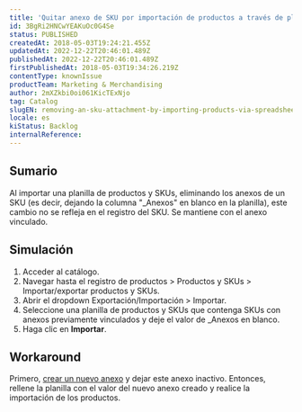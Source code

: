 ```yaml
---
title: 'Quitar anexo de SKU por importación de productos a través de planilla no surte efecto'
id: 3BgRi2HNCwYEAKuOc0G4Se
status: PUBLISHED
createdAt: 2018-05-03T19:24:21.455Z
updatedAt: 2022-12-22T20:46:01.489Z
publishedAt: 2022-12-22T20:46:01.489Z
firstPublishedAt: 2018-05-03T19:34:26.219Z
contentType: knownIssue
productTeam: Marketing & Merchandising
author: 2mXZkbi0oi061KicTExNjo
tag: Catalog
slugEN: removing-an-sku-attachment-by-importing-products-via-spreadsheet-has-no-effect
locale: es
kiStatus: Backlog
internalReference: 
---
```


## Sumario

Al importar una planilla de productos y SKUs, eliminando los anexos de un SKU (es decir, dejando la columna "\_Anexos" en blanco en la planilla), este cambio no se refleja en el registro del SKU. Se mantiene con el anexo vinculado.

## Simulación

1. Acceder al catálogo.
2. Navegar hasta el registro de productos > Productos y SKUs > Importar/exportar productos y SKUs.
3. Abrir el dropdown Exportación/Importación > Importar.
4. Seleccione una planilla de productos y SKUs que contenga SKUs con anexos previamente vinculados y deje el valor de \_Anexos en blanco.
5. Haga clic en __Importar__.

## Workaround

Primero, [crear un nuevo anexo](/es/tutorial/registrar-un-anexo) y dejar este anexo inactivo. Entonces, rellene la planilla con el valor del nuevo anexo creado y realice la importación de los productos.

